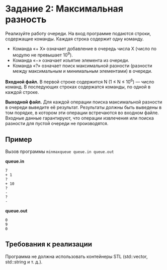 # Задание 2: Максимальная разность

Реализуйте работу очереди. На вход программе подаются строки, содержащие команды. Каждая строка содержит одну команду. 
* Команда «+ X» означает добавление в очередь числа X (число по модулю не превышает 10<sup>9</sup>). 
* Команда «−» означает изъятие элемента из очереди. 
* Команда «?» означает поиск максимальной разности (разности между максимальным и минимальным элементами) в очереди.

**Входной файл.** В первой строке содержится N (1 ≤ N ≤ 10<sup>6</sup>) — число команд. В последующих строках содержатся команды, по одной в каждой строке.

**Выходной файл.** Для каждой операции поиска максимальной разности в очереди выведите её результат. Результаты должны быть выведены в том порядке, в котором эти операции встречаются во входном файле. Входные данные гарантируют, что операции извлечения или поиска разности для пустой очереди не производятся.

## Пример
Вызов программы `minmaxqueue queue.in queue.out`

**queue.in**
```
7
+ 1
?
+ 10
?
-
?
-
```

**queue.out**
```
0
9
0
```

## Требования к реализации
Программа не должна использовать контейнеры STL (std::vector, std::string и т. д.). 
